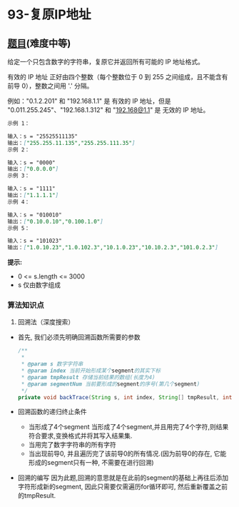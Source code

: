 # 93-复原IP地址

## [题目](https://leetcode-cn.com/problems/restore-ip-addresses/description/?utm_source=LCUS&utm_medium=ip_redirect&utm_campaign=transfer2china)(难度中等)

给定一个只包含数字的字符串，复原它并返回所有可能的 IP 地址格式。

有效的 IP 地址 正好由四个整数（每个整数位于 0 到 255 之间组成，且不能含有前导 0），整数之间用 '.' 分隔。

例如："0.1.2.201" 和 "192.168.1.1" 是 有效的 IP 地址，但是 "0.011.255.245"、"192.168.1.312" 和 "192.168@1.1" 是 无效的 IP 地址。

~~~markdown
示例 1：

输入：s = "25525511135"
输出：["255.255.11.135","255.255.111.35"]
示例 2：

输入：s = "0000"
输出：["0.0.0.0"]
示例 3：

输入：s = "1111"
输出：["1.1.1.1"]
示例 4：

输入：s = "010010"
输出：["0.10.0.10","0.100.1.0"]
示例 5：

输入：s = "101023"
输出：["1.0.10.23","1.0.102.3","10.1.0.23","10.10.2.3","101.0.2.3"]
~~~

**提示:**
- 0 <= s.length <= 3000
- s 仅由数字组成

### 算法知识点
1. 回溯法（深度搜索）

- 首先, 我们必须先明确回溯函数所需要的参数

    ~~~ Java 
    /**
     * 
     * @param s 数字字符串
     * @param index 当前开始形成某个segment的其实下标
     * @param tmpResult 存储当前结果的数组(长度为4)
     * @param segmentNum 当前要形成的segment的序号(第几个segment)
     */
    private void backTrace(String s, int index, String[] tmpResult, int segmentNum);
    ~~~

- 回溯函数的递归终止条件
    - 当形成了4个segment
    当形成了4个segment,并且用完了4个字符,则结果符合要求,变换格式并将其写入结果集.
    - 当用完了数字字符串的所有字符
    - 当出现前导0, 并且遍历完了该前导0的所有情况.(因为前导0的存在, 它能形成的segment只有一种, 不需要在进行回溯)

- 回溯的编写
因为此题,回溯的意思就是在此前的segment的基础上再往后添加字符形成新的segment, 因此只需要仅需遍历for循环即可, 然后重新覆盖之前的tmpResult.